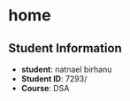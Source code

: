 # home
## Student Information
- **student**: natnael birhanu
- **Student ID**: 7293/
- **Course**: DSA
